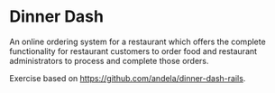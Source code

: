 # Dinner Dash

An online ordering system for a restaurant which offers the complete functionality for restaurant customers to order food and restaurant administrators to process and complete those orders.

Exercise based on https://github.com/andela/dinner-dash-rails.